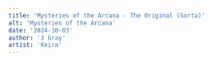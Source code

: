 ```yaml
---
title: 'Mysteries of the Arcana - The Original (Sorta)'
alt: 'Mysteries of the Arcana'
date: '2024-10-03'
author: 'J Gray'
artist: 'Keira'
---
```

